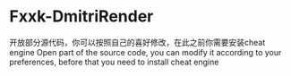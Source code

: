 # Fxxk-DmitriRender
开放部分源代码，你可以按照自己的喜好修改，在此之前你需要安装cheat engine
Open part of the source code, you can modify it according to your preferences, before that you need to install cheat engine
